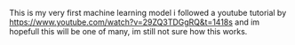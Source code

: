 This is my very first machine learning model i followed a youtube tutorial by https://www.youtube.com/watch?v=29ZQ3TDGgRQ&t=1418s and im hopefull this will be one of many, im still not sure how this works. 
